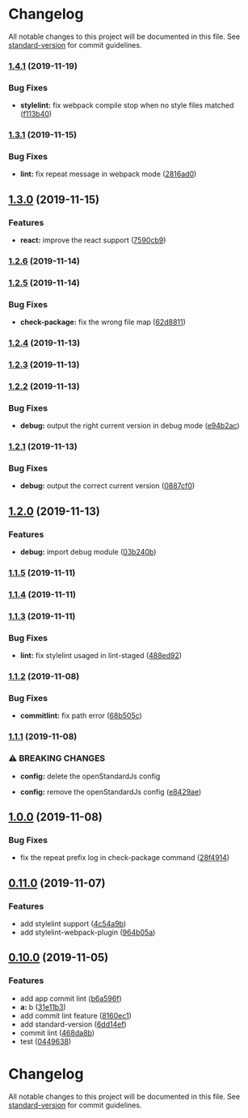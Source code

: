 # Changelog

All notable changes to this project will be documented in this file. See [standard-version](https://github.com/conventional-changelog/standard-version) for commit guidelines.

### [1.4.1](https://github.com/fancyboynet/rubik-cli/compare/v1.3.1...v1.4.1) (2019-11-19)


### Bug Fixes

* **stylelint:** fix webpack compile stop when no style files matched ([f113b40](https://github.com/fancyboynet/rubik-cli/commit/f113b4000777a6a9e8ce5af8ce49be909df02238))

### [1.3.1](https://github.com/fancyboynet/rubik-cli/compare/v1.3.0...v1.3.1) (2019-11-15)


### Bug Fixes

* **lint:** fix repeat message in webpack mode ([2816ad0](https://github.com/fancyboynet/rubik-cli/commit/2816ad00606f9fb2d013e2d719d333685f68b1e8))

## [1.3.0](https://github.com/fancyboynet/rubik-cli/compare/v1.2.6...v1.3.0) (2019-11-15)


### Features

* **react:** improve the react support ([7590cb9](https://github.com/fancyboynet/rubik-cli/commit/7590cb996202296bd06532753e023e912a1e1ab8))

### [1.2.6](https://github.com/fancyboynet/rubik-cli/compare/v1.2.5...v1.2.6) (2019-11-14)

### [1.2.5](https://github.com/fancyboynet/rubik-cli/compare/v1.2.4...v1.2.5) (2019-11-14)


### Bug Fixes

* **check-package:** fix the wrong file map ([62d8811](https://github.com/fancyboynet/rubik-cli/commit/62d881184349471810b85137b26b841324602c93))

### [1.2.4](https://github.com/fancyboynet/rubik-cli/compare/v1.2.3...v1.2.4) (2019-11-13)

### [1.2.3](https://github.com/fancyboynet/rubik-cli/compare/v1.2.2...v1.2.3) (2019-11-13)

### [1.2.2](https://github.com/fancyboynet/rubik-cli/compare/v1.2.1...v1.2.2) (2019-11-13)


### Bug Fixes

* **debug:** output the right current version in debug mode ([e94b2ac](https://github.com/fancyboynet/rubik-cli/commit/e94b2acd13af9280a5aa15ca4f6431635ad91644))

### [1.2.1](https://github.com/fancyboynet/rubik-cli/compare/v1.2.0...v1.2.1) (2019-11-13)


### Bug Fixes

* **debug:** output the correct current version ([0887cf0](https://github.com/fancyboynet/rubik-cli/commit/0887cf07cd8bc8d8f53366d38b77e1005d9dacf0))

## [1.2.0](https://github.com/fancyboynet/rubik-cli/compare/v1.1.5...v1.2.0) (2019-11-13)


### Features

* **debug:** import debug module ([03b240b](https://github.com/fancyboynet/rubik-cli/commit/03b240b4661b8b9584545837e2ac2951d4c02e7f))

### [1.1.5](https://github.com/fancyboynet/rubik-cli/compare/v1.1.4...v1.1.5) (2019-11-11)

### [1.1.4](https://github.com/fancyboynet/rubik-cli/compare/v1.1.3...v1.1.4) (2019-11-11)

### [1.1.3](https://github.com/fancyboynet/rubik-cli/compare/v1.1.2...v1.1.3) (2019-11-11)


### Bug Fixes

* **lint:** fix stylelint usaged in lint-staged ([488ed92](https://github.com/fancyboynet/rubik-cli/commit/488ed92037853c346b04e01508529b87328137be))

### [1.1.2](https://github.com/fancyboynet/rubik-cli/compare/v1.1.1...v1.1.2) (2019-11-08)


### Bug Fixes

* **commitlint:** fix path error ([68b505c](https://github.com/fancyboynet/rubik-cli/commit/68b505c408373c223c4f62e23aa9321d7112eb2a))

### [1.1.1](https://github.com/fancyboynet/rubik-cli/compare/v1.0.0...v1.1.1) (2019-11-08)


### ⚠ BREAKING CHANGES

* **config:** delete the openStandardJs config

* **config:** remove the openStandardJs config ([e8429ae](https://github.com/fancyboynet/rubik-cli/commit/e8429ae32ee0d38a718dc2b5104852beb3b6eff4))

## [1.0.0](https://github.com/fancyboynet/rubik-cli/compare/v0.11.0...v1.0.0) (2019-11-08)


### Bug Fixes

* fix the repeat prefix log in check-package command ([28f4914](https://github.com/fancyboynet/rubik-cli/commit/28f49148b3919cfb0990bf5f5f35a3e1018b0b48))

## [0.11.0](https://github.com/fancyboynet/rubik-cli/compare/v0.10.0...v0.11.0) (2019-11-07)


### Features

* add stylelint support ([4c54a9b](https://github.com/fancyboynet/rubik-cli/commit/4c54a9b13fa69db9552b08caa92aa632b57d86dd))
* add stylelint-webpack-plugin ([964b05a](https://github.com/fancyboynet/rubik-cli/commit/964b05a48993f4c2579122fdc8367dfb43933c7b))

## [0.10.0](https://github.com/fancyboynet/rubik-cli/compare/v0.9.2...v0.10.0) (2019-11-05)


### Features

* add app commit lint ([b6a596f](https://github.com/fancyboynet/rubik-cli/commit/b6a596f8c09672109dba16308b176570c9653a54))
* **a:** b ([31e11b3](https://github.com/fancyboynet/rubik-cli/commit/31e11b33c7ec08ca95c17784369a9436c92ec52e))
* add commit lint feature ([8160ec1](https://github.com/fancyboynet/rubik-cli/commit/8160ec1bb63d83a60ff6f688811a5109d19fcfc7))
* add standard-version ([6dd14ef](https://github.com/fancyboynet/rubik-cli/commit/6dd14ef754ab10a32d09a653368f94c707b93fb6))
* commit lint ([468da8b](https://github.com/fancyboynet/rubik-cli/commit/468da8b8868c9f2ff0731a6a2b212e7f1ef181dd))
* test ([0449638](https://github.com/fancyboynet/rubik-cli/commit/0449638cff1deb80fdfc870915e044cdd3e17795))

# Changelog

All notable changes to this project will be documented in this file. See [standard-version](https://github.com/conventional-changelog/standard-version) for commit guidelines.
